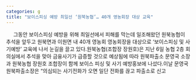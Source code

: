 ```yaml
---
categories: g
title: "보이스피싱 예방 최일선 ‘원북농협’… 40개 영농회장 대상 교육"
---
```

&nbsp;&nbsp;&nbsp;&nbsp; 그동안 보이스피싱 예방을 위해 최일선에서 피해를 막는데 일조해왔던 원북농협이 추석을 앞두고 원북면과 이원면 내 40개 영농회 영농회장을 대상으로 ‘보이스피싱 및 사기예방’ 교육에 나서 눈길을 끌고 있다.원북농협(조합장 장원호)은 지난 6일 농협 2층 회의실에서 추석을 맞아 금융사기가 급증할 것으로 예상됨에 따라 원북파출소 문영국 소장과 원북농협 장원호 조합장이 함께 보이스 피싱 및 사기 예방홍보에 나섰다.이날 문영국 원북파출소장은 “의심되는 사기전화가 오면 일단 전화를 끊고 파출소로 신고